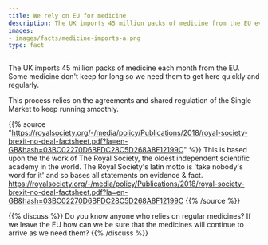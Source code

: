 ```yaml
---
title: We rely on EU for medicine
description: The UK imports 45 million packs of medicine from the EU every month. How will Brexit affect you?
images:
- images/facts/medicine-imports-a.png
type: fact
---
```


The UK imports 45 million packs of medicine each month from the EU. Some medicine don't keep for long so we need them to get here quickly and regularly.

This process relies on the agreements and shared regulation of the Single Market to keep running smoothly.

{{% source "https://royalsociety.org/-/media/policy/Publications/2018/royal-society-brexit-no-deal-factsheet.pdf?la=en-GB&hash=03BC02270D6BFDC28C5D268A8F12199C" %}}
This is based upon the the work of The Royal Society, the oldest independent scientific academy in the world.
The Royal Society's latin motto is 'take nobody's word for it' and so bases all statements on evidence & fact.
https://royalsociety.org/-/media/policy/Publications/2018/royal-society-brexit-no-deal-factsheet.pdf?la=en-GB&hash=03BC02270D6BFDC28C5D268A8F12199C
{{% /source %}}

{{% discuss %}}
Do you know anyone who relies on regular medicines? If we leave the EU how can we be sure that the medicines will continue to arrive as we need them?
{{% /discuss %}}
